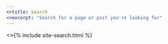 ```yaml
---
<>title: Search
<>excerpt: "Search for a page or post you're looking for"
---
```


<>{% include site-search.html %}
